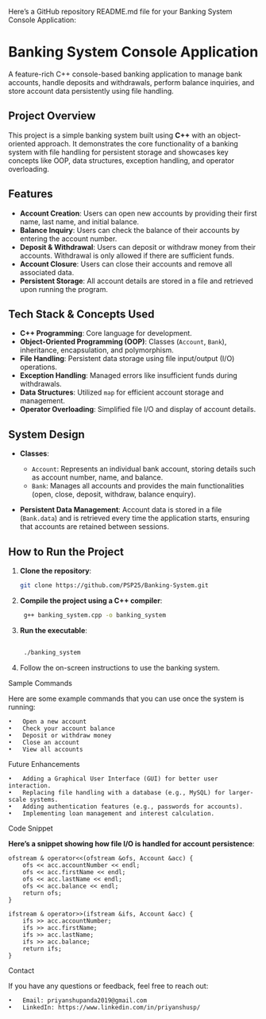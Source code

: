 Here’s a GitHub repository README.md file for your Banking System Console Application:

# Banking System Console Application

A feature-rich C++ console-based banking application to manage bank accounts, handle deposits and withdrawals, perform balance inquiries, and store account data persistently using file handling.

## Project Overview
This project is a simple banking system built using **C++** with an object-oriented approach. It demonstrates the core functionality of a banking system with file handling for persistent storage and showcases key concepts like OOP, data structures, exception handling, and operator overloading.

## Features
- **Account Creation**: Users can open new accounts by providing their first name, last name, and initial balance.
- **Balance Inquiry**: Users can check the balance of their accounts by entering the account number.
- **Deposit & Withdrawal**: Users can deposit or withdraw money from their accounts. Withdrawal is only allowed if there are sufficient funds.
- **Account Closure**: Users can close their accounts and remove all associated data.
- **Persistent Storage**: All account details are stored in a file and retrieved upon running the program.

## Tech Stack & Concepts Used
- **C++ Programming**: Core language for development.
- **Object-Oriented Programming (OOP)**: Classes (`Account`, `Bank`), inheritance, encapsulation, and polymorphism.
- **File Handling**: Persistent data storage using file input/output (I/O) operations.
- **Exception Handling**: Managed errors like insufficient funds during withdrawals.
- **Data Structures**: Utilized `map` for efficient account storage and management.
- **Operator Overloading**: Simplified file I/O and display of account details.

## System Design
- **Classes**:
  - `Account`: Represents an individual bank account, storing details such as account number, name, and balance.
  - `Bank`: Manages all accounts and provides the main functionalities (open, close, deposit, withdraw, balance enquiry).
  
- **Persistent Data Management**: Account data is stored in a file (`Bank.data`) and is retrieved every time the application starts, ensuring that accounts are retained between sessions.

## How to Run the Project
1. **Clone the repository**:
   ```bash
   git clone https://github.com/PSP25/Banking-System.git

2. **Compile the project using a C++ compiler**:
   ```bash
	g++ banking_system.cpp -o banking_system


3. **Run the executable**:
   ```bash
	
	./banking_system


5. Follow the on-screen instructions to use the banking system.

Sample Commands

Here are some example commands that you can use once the system is running:

	•	Open a new account
	•	Check your account balance
	•	Deposit or withdraw money
	•	Close an account
	•	View all accounts

Future Enhancements

	•	Adding a Graphical User Interface (GUI) for better user interaction.
	•	Replacing file handling with a database (e.g., MySQL) for larger-scale systems.
	•	Adding authentication features (e.g., passwords for accounts).
	•	Implementing loan management and interest calculation.

Code Snippet

**Here’s a snippet showing how file I/O is handled for account persistence**:

 	ofstream & operator<<(ofstream &ofs, Account &acc) {
	    ofs << acc.accountNumber << endl;
	    ofs << acc.firstName << endl;
	    ofs << acc.lastName << endl;
	    ofs << acc.balance << endl;
	    return ofs;
	}

	ifstream & operator>>(ifstream &ifs, Account &acc) {
	    ifs >> acc.accountNumber;
	    ifs >> acc.firstName;
	    ifs >> acc.lastName;
	    ifs >> acc.balance;
	    return ifs;
	}

Contact

If you have any questions or feedback, feel free to reach out:

	•	Email: priyanshupanda2019@gmail.com
	•	LinkedIn: https://www.linkedin.com/in/priyanshusp/

